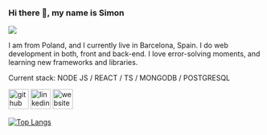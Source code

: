 ### Hi there 👋, my name is Simon
![](https://media-exp1.licdn.com/dms/image/C4E16AQEqncY5GjV6UA/profile-displaybackgroundimage-shrink_200_800/0/1640463068622?e=1646265600&v=beta&t=XcEXDdckYUXDyQYqV6_z1cWF6U3X_IHPp5Cu8qgQ2f0)

I am from Poland, and I currently live in Barcelona, Spain. I do web development in both, front and back-end. I love error-solving moments, and learning new frameworks and libraries.

Current stack: NODE JS / REACT / TS / MONGODB / POSTGRESQL



[<img src='https://cdn.jsdelivr.net/npm/simple-icons@3.0.1/icons/github.svg' alt='github' height='40'>](https://github.com/SimonJankowski)  [<img src='https://cdn.jsdelivr.net/npm/simple-icons@3.0.1/icons/linkedin.svg' alt='linkedin' height='40'>](https://www.linkedin.com/in/https://www.linkedin.com/in/simon-jankowski-b9946b205//)  [<img src='https://cdn.jsdelivr.net/npm/simple-icons@3.0.1/icons/icloud.svg' alt='website' height='40'>](https://simonjankowski.netlify.app/)  

[![Top Langs](https://github-readme-stats.vercel.app/api/top-langs/?username=SimonJankowski)](https://github.com/anuraghazra/github-readme-stats)

